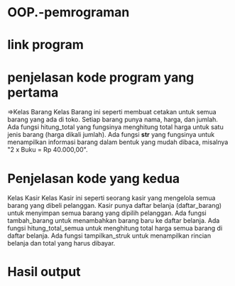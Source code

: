 # OOP.-pemrograman

# link program #


# penjelasan kode program yang pertama #
=>Kelas Barang
Kelas Barang ini seperti membuat cetakan untuk semua barang yang ada di toko.
Setiap barang punya nama, harga, dan jumlah.
Ada fungsi hitung_total yang fungsinya menghitung total harga untuk satu jenis barang (harga dikali jumlah).
Ada fungsi __str__ yang fungsinya untuk menampilkan informasi barang dalam bentuk yang mudah dibaca, misalnya "2 x Buku = Rp 40.000,00".

# Penjelasan kode yang kedua #

Kelas Kasir
Kelas Kasir ini seperti seorang kasir yang mengelola semua barang yang dibeli pelanggan.
Kasir punya daftar belanja (daftar_barang) untuk menyimpan semua barang yang dipilih pelanggan.
Ada fungsi tambah_barang untuk menambahkan barang baru ke daftar belanja.
Ada fungsi hitung_total_semua untuk menghitung total harga semua barang di daftar belanja.
Ada fungsi tampilkan_struk untuk menampilkan rincian belanja dan total yang harus dibayar.

# Hasil output #
